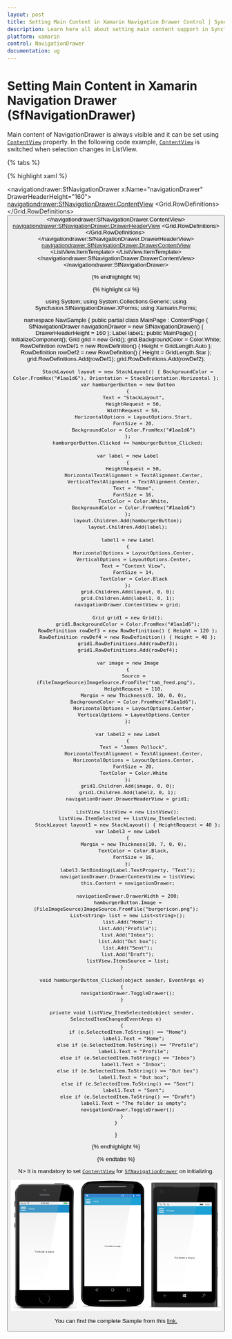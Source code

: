 ```yaml
---
layout: post
title: Setting Main Content in Xamarin Navigation Drawer Control | Syncfusion
description: Learn here all about setting main content support in Syncfusion Xamarin Navigation Drawer (SfNavigationDrawer) control, it's elements and more.
platform: xamarin
control: NavigationDrawer
documentation: ug
---
```



# Setting Main Content in Xamarin Navigation Drawer (SfNavigationDrawer)

Main content of NavigationDrawer is always visible and it can be set using [`ContentView`](https://help.syncfusion.com/cr/xamarin/Syncfusion.SfNavigationDrawer.XForms.SfNavigationDrawer.html#Syncfusion_SfNavigationDrawer_XForms_SfNavigationDrawer_ContentView) property. In the following code example, [`ContentView`](https://help.syncfusion.com/cr/xamarin/Syncfusion.SfNavigationDrawer.XForms.SfNavigationDrawer.html#Syncfusion_SfNavigationDrawer_XForms_SfNavigationDrawer_ContentView) is switched when selection changes in ListView.

{% tabs %}

{% highlight xaml %}

<?xml version="1.0" encoding="utf-8"?>
<ContentPage xmlns="http://xamarin.com/schemas/2014/forms" 
             xmlns:x="http://schemas.microsoft.com/winfx/2009/xaml" 
             xmlns:local="clr-namespace:NaviSample" 
             xmlns:navigationdrawer="clr-namespace:Syncfusion.SfNavigationDrawer.XForms;assembly=Syncfusion.SfNavigationDrawer.XForms"
             x:Class="NaviSample.MainPage">
    <navigationdrawer:SfNavigationDrawer x:Name="navigationDrawer" DrawerHeaderHeight="160">
        <navigationdrawer:SfNavigationDrawer.ContentView>
            <Grid x:Name="mainContentView" BackgroundColor="White">
                <Grid.RowDefinitions>
                    <RowDefinition Height="auto"/>
                    <RowDefinition/>
                </Grid.RowDefinitions>
                <StackLayout BackgroundColor="#1aa1d6" Orientation="Horizontal">
                    <Button x:Name="hamburgerButton" HeightRequest="50" WidthRequest="50" HorizontalOptions="Start" FontSize="20" BackgroundColor="#1aa1d6" Clicked="hamburgerButton_Clicked"/>
                    <Label x:Name="headerLabel" HeightRequest="50" HorizontalTextAlignment="Center" VerticalTextAlignment="Center" Text="Home" FontSize="16" TextColor="White" BackgroundColor="#1aa1d6"/>
                </StackLayout>
                <Label Grid.Row="1" x:Name="contentLabel" VerticalOptions="Center" HorizontalOptions="Center" Text="The folder is empty" FontSize="14" TextColor="Black"/>
            </Grid>
        </navigationdrawer:SfNavigationDrawer.ContentView>
        <navigationdrawer:SfNavigationDrawer.DrawerHeaderView>
            <Grid BackgroundColor="#1aa1d6">
                <Grid.RowDefinitions>
                    <RowDefinition Height="120"/>
                    <RowDefinition Height="40"/>
                </Grid.RowDefinitions>
                <Image Source="tab_feed.png" HeightRequest="110" Margin="0,10,0,0" BackgroundColor="#1aa1d6" VerticalOptions="Center" HorizontalOptions="Center"/>
                <Label Text="James Pollock" Grid.Row="1" HorizontalTextAlignment="Center" HorizontalOptions="Center" FontSize="20" TextColor="White"/>
            </Grid>
        </navigationdrawer:SfNavigationDrawer.DrawerHeaderView>
        <navigationdrawer:SfNavigationDrawer.DrawerContentView>
            <ListView x:Name="listView" ItemSelected="listView_ItemSelected">
                <ListView.ItemTemplate>
                    <DataTemplate>
                        <ViewCell>
                            <StackLayout HeightRequest="40">
                                <Label Margin="10,7,0,0" Text="{Binding}" FontSize="16"/>
                            </StackLayout>
                        </ViewCell>
                    </DataTemplate>
                </ListView.ItemTemplate>
            </ListView>
        </navigationdrawer:SfNavigationDrawer.DrawerContentView>
    </navigationdrawer:SfNavigationDrawer>
</ContentPage>

{% endhighlight %}

{% highlight c# %}

 using System;
using System.Collections.Generic;
using Syncfusion.SfNavigationDrawer.XForms;
using Xamarin.Forms;

namespace NaviSample
{
    public partial class MainPage : ContentPage
    {
        SfNavigationDrawer navigationDrawer = new SfNavigationDrawer() { DrawerHeaderHeight = 160 };
        Label label1;
        public MainPage()
        {
            InitializeComponent();
            Grid grid = new Grid();
            grid.BackgroundColor = Color.White;
            RowDefinition rowDef1 = new RowDefinition() { Height = GridLength.Auto };
            RowDefinition rowDef2 = new RowDefinition() { Height = GridLength.Star };
            grid.RowDefinitions.Add(rowDef1);
            grid.RowDefinitions.Add(rowDef2);

            StackLayout layout = new StackLayout() { BackgroundColor = Color.FromHex("#1aa1d6"), Orientation = StackOrientation.Horizontal };
            var hamburgerButton = new Button
            {
                Text = "StackLayout",
                HeightRequest = 50,
                WidthRequest = 50,
                HorizontalOptions = LayoutOptions.Start,
                FontSize = 20,
                BackgroundColor = Color.FromHex("#1aa1d6")
            };
            hamburgerButton.Clicked += hamburgerButton_Clicked;

            var label = new Label
            {
                HeightRequest = 50,
                HorizontalTextAlignment = TextAlignment.Center,
                VerticalTextAlignment = TextAlignment.Center,
                Text = "Home",
                FontSize = 16,
                TextColor = Color.White,
                BackgroundColor = Color.FromHex("#1aa1d6")
            };
            layout.Children.Add(hamburgerButton);
            layout.Children.Add(label);

            label1 = new Label
            {
                HorizontalOptions = LayoutOptions.Center,
                VerticalOptions = LayoutOptions.Center,
                Text = "Content View",
                FontSize = 14,
                TextColor = Color.Black
            };
            grid.Children.Add(layout, 0, 0);
            grid.Children.Add(label1, 0, 1);
            navigationDrawer.ContentView = grid;

            Grid grid1 = new Grid();
            grid1.BackgroundColor = Color.FromHex("#1aa1d6");
            RowDefinition rowDef3 = new RowDefinition() { Height = 120 };
            RowDefinition rowDef4 = new RowDefinition() { Height = 40 };
            grid1.RowDefinitions.Add(rowDef3);
            grid1.RowDefinitions.Add(rowDef4);

            var image = new Image
            {
                Source = (FileImageSource)ImageSource.FromFile("tab_feed.png"),
                HeightRequest = 110,
                Margin = new Thickness(0, 10, 0, 0),
                BackgroundColor = Color.FromHex("#1aa1d6"),
                HorizontalOptions = LayoutOptions.Center,
                VerticalOptions = LayoutOptions.Center
            };

            var label2 = new Label
            {
                Text = "James Pollock",
                HorizontalTextAlignment = TextAlignment.Center,
                HorizontalOptions = LayoutOptions.Center,
                FontSize = 20,
                TextColor = Color.White
            };
            grid1.Children.Add(image, 0, 0);
            grid1.Children.Add(label2, 0, 1);
            navigationDrawer.DrawerHeaderView = grid1;

            ListView listView = new ListView();
            listView.ItemSelected += listView_ItemSelected;
            StackLayout layout1 = new StackLayout() { HeightRequest = 40 };
            var label3 = new Label
            {
                Margin = new Thickness(10, 7, 0, 0),
                TextColor = Color.Black,
                FontSize = 16,
            };
            label3.SetBinding(Label.TextProperty, "Text");
            navigationDrawer.DrawerContentView = listView;
            this.Content = navigationDrawer;

            navigationDrawer.DrawerWidth = 200;
            hamburgerButton.Image = (FileImageSource)ImageSource.FromFile("burgericon.png");
            List<string> list = new List<string>();
            list.Add("Home");
            list.Add("Profile");
            list.Add("Inbox");
            list.Add("Out box");
            list.Add("Sent");
            list.Add("Draft");
            listView.ItemsSource = list;
        }

        void hamburgerButton_Clicked(object sender, EventArgs e)
        {
            navigationDrawer.ToggleDrawer();
        }

        private void listView_ItemSelected(object sender, SelectedItemChangedEventArgs e)
        {
            if (e.SelectedItem.ToString() == "Home")
                label1.Text = "Home";
            else if (e.SelectedItem.ToString() == "Profile")
                label1.Text = "Profile";
            else if (e.SelectedItem.ToString() == "Inbox")
                label1.Text = "Inbox";
            else if (e.SelectedItem.ToString() == "Out box")
                label1.Text = "Out box";
            else if (e.SelectedItem.ToString() == "Sent")
                label1.Text = "Sent";
            else if (e.SelectedItem.ToString() == "Draft")
                label1.Text = "The folder is empty";
            navigationDrawer.ToggleDrawer();
        }
    }
}
  
{% endhighlight %}

{% endtabs %}

N> It is mandatory to set [`ContentView`](https://help.syncfusion.com/cr/xamarin/Syncfusion.SfNavigationDrawer.XForms.SfNavigationDrawer.html#Syncfusion_SfNavigationDrawer_XForms_SfNavigationDrawer_ContentView) for [`SfNavigationDrawer`](https://help.syncfusion.com/cr/xamarin/Syncfusion.SfNavigationDrawer.XForms.SfNavigationDrawer.html) on initializing.

![Main content view in Xamarin Navigation Drawer](images/xamarin-navigation-drawer-main-content-view.png)

You can find the complete Sample from this [link.](https://github.com/SyncfusionExamples/navigation-drawer-main-content)
